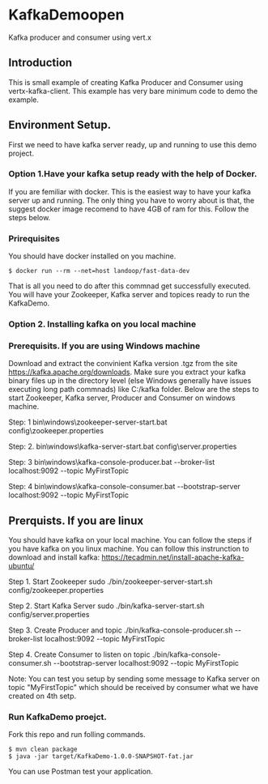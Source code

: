 # KafkaDemoopen
Kafka producer and consumer using vert.x

## Introduction
This is small example of creating Kafka Producer and Consumer using vertx-kafka-client.
This example has very bare minimum code to demo the example.

## Environment Setup.
First we need to have kafka server ready, up and running to use this demo project. 
### Option 1.Have your kafka setup ready with the help of Docker. 
If you are femiliar with docker. This is the easiest way to have your kafka server up and running. The only thing you have to worry about is that, the suggest docker image recomend to have 4GB of ram for this. Follow the steps below. 

### Prirequisites
You should have docker installed on you machine. 
```
$ docker run --rm --net=host landoop/fast-data-dev

```
That is all you need to do after this commnad get successfully executed. You will have your Zookeeper, Kafka server and topices ready to run the KafkaDemo.

### Option 2. Installing kafka on you local machine

### Prerequisits. If you are using Windows machine
Download and extract the convinient Kafka version .tgz from the site https://kafka.apache.org/downloads. 
Make sure you extract your kafka binary files up in the directory level (else Windows generally have issues executing long path commnads) like C:/kafka folder. Below are the steps to start Zookeeper, Kafka server, Producer and Consumer on windows machine. 

Step: 1
bin\windows\zookeeper-server-start.bat config\zookeeper.properties

Step: 2. 
bin\windows\kafka-server-start.bat config\server.properties

Step: 3
bin\windows\kafka-console-producer.bat --broker-list localhost:9092 --topic MyFirstTopic

Step: 4
bin\windows\kafka-console-consumer.bat --bootstrap-server localhost:9092 --topic MyFirstTopic

## Prerquists. If you are linux 
You should have kafka on your local machine. You can follow the steps if you have kafka on you linux machine. 
You can follow this instrunction to download and install kafka: https://tecadmin.net/install-apache-kafka-ubuntu/

Step 1. Start Zookeeper
sudo ./bin/zookeeper-server-start.sh config/zookeeper.properties

Step 2. Start Kafka Server
sudo ./bin/kafka-server-start.sh config/server.properties

Step 3. Create Producer and topic
./bin/kafka-console-producer.sh --broker-list localhost:9092 --topic MyFirstTopic


Step 4. Create Consumer to listen on topic
./bin/kafka-console-consumer.sh --bootstrap-server localhost:9092 --topic MyFirstTopic

Note: You can test you setup by sending some message to Kafka server on topic "MyFirstTopic" which should be received by consumer what we have created on 4th setp. 


### Run KafkaDemo proejct. 
Fork this repo and run folling commands. 

```
$ mvn clean package
$ java -jar target/KafkaDemo-1.0.0-SNAPSHOT-fat.jar 
```
You can use Postman test your application. 
